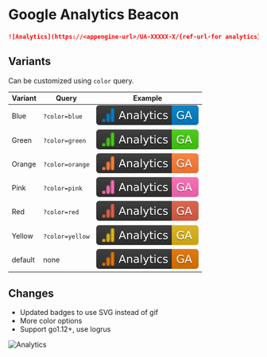 # Google Analytics Beacon

```markdown
![Analytics](https://<appengine-url>/UA-XXXXX-X/{ref-url-for analytics})
```

## Variants

Can be customized using `color` query.

| Variant    | Query           | Example
| ---------- | --------------- | ---------
| Blue       | `?color=blue`   | ![blue][]
| Green      | `?color=green`  | ![green][]
| Orange     | `?color=orange` | ![orange][]
| Pink       | `?color=pink`   | ![pink][]
| Red        | `?color=red`    | ![red][]
| Yellow        | `?color=yellow`    | ![yellow][]
| default             | none            | ![default][]

## Changes

- Updated badges to use SVG instead of gif
- More color options
- Support go1.12+, use logrus

[blue]: ./static/badges/blue.svg
[green]: ./static/badges/green.svg
[orange]: ./static/badges/orange.svg
[pink]: ./static/badges/pink.svg
[red]: ./static/badges/red.svg
[yellow]: ./static/badges/yellow.svg
[default]: ./static/badges/default.svg

![Analytics](https://ga-beacon.prasadt.com/UA-101760811-3/github/ga-beacon?color=green)
